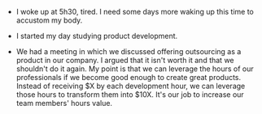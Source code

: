 - I woke up at 5h30, tired. I need some days more waking up this time to accustom my body.

- I started my day studying product development.

- We had a meeting in which we discussed offering outsourcing as a product in our company. I argued that it isn't worth it and that we shouldn't do it again. My point is that we can leverage the hours of our professionals if we become good enough to create great products. Instead of receiving \$X by each development hour, we can leverage those hours to transform them into \$10X. It's our job to increase our team members' hours value.
